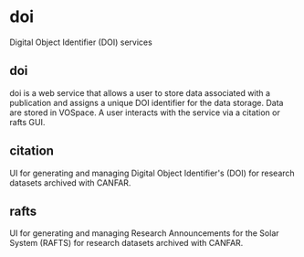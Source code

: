 # doi
Digital Object Identifier (DOI) services

## doi

doi is a web service that allows a user to store data associated with a publication and assigns a unique DOI identifier for the data storage. Data are stored in VOSpace. A user interacts with the service via a citation or rafts GUI.

## citation

UI for generating and managing Digital Object Identifier's (DOI) for research datasets archived with CANFAR.

## rafts

UI for generating and managing Research Announcements for the Solar System (RAFTS) for research datasets archived with CANFAR.
